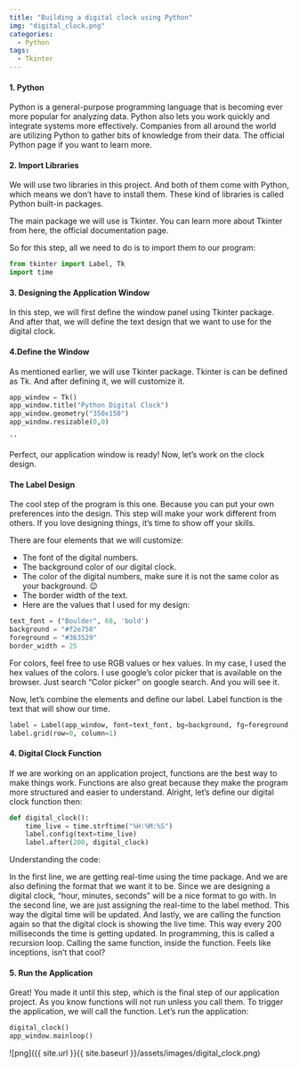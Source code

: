 ```yaml
---
title: "Building a digital clock using Python"
img: "digital_clock.png"
categories:
  - Python
tags:
  - Tkinter
---
```



#### 1. Python
Python is a general-purpose programming language that is becoming ever more popular for analyzing data. Python also lets you work quickly and integrate systems more effectively. Companies from all around the world are utilizing Python to gather bits of knowledge from their data. The official Python page if you want to learn more.

#### 2. Import Libraries
We will use two libraries in this project. And both of them come with Python, which means we don’t have to install them. These kind of libraries is called Python built-in packages.

The main package we will use is Tkinter. You can learn more about Tkinter from here, the official documentation page.

So for this step, all we need to do is to import them to our program:



```python
from tkinter import Label, Tk 
import time
```

#### 3. Designing the Application Window
In this step, we will first define the window panel using Tkinter package. And after that, we will define the text design that we want to use for the digital clock.

#### 4.Define the Window
As mentioned earlier, we will use Tkinter package. Tkinter is can be defined as Tk. And after defining it, we will customize it.




```python
app_window = Tk()
app_window.title("Python Digital Clock")
app_window.geometry("350x150")
app_window.resizable(0,0)
```




    ''



Perfect, our application window is ready! Now, let’s work on the clock design.

#### The Label Design
The cool step of the program is this one. Because you can put your own preferences into the design. This step will make your work different from others. If you love designing things, it’s time to show off your skills.

There are four elements that we will customize:

- The font of the digital numbers.
- The background color of our digital clock.
- The color of the digital numbers, make sure it is not the same color as your background. 😉
- The border width of the text.
- Here are the values that I used for my design:


```python
text_font = ("Boulder", 68, 'bold')
background = "#f2e750"
foreground = "#363529"
border_width = 25
```

For colors, feel free to use RGB values or hex values. In my case, I used the hex values of the colors. I use google’s color picker that is available on the browser. Just search “Color picker” on google search. And you will see it.

Now, let’s combine the elements and define our label. Label function is the text that will show our time.


```python
label = Label(app_window, font=text_font, bg=background, fg=foreground, bd=border_width)
label.grid(row=0, column=1)
```

#### 4. Digital Clock Function
If we are working on an application project, functions are the best way to make things work. Functions are also great because they make the program more structured and easier to understand. Alright, let’s define our digital clock function then:


```python
def digital_clock():
    time_live = time.strftime("%H:%M:%S")
    label.config(text=time_live)
    label.after(200, digital_clock)
```

Understanding the code:

In the first line, we are getting real-time using the time package. And we are also defining the format that we want it to be. Since we are designing a digital clock, “hour, minutes, seconds” will be a nice format to go with.
In the second line, we are just assigning the real-time to the label method. This way the digital time will be updated.
And lastly, we are calling the function again so that the digital clock is showing the live time. This way every 200 milliseconds the time is getting updated. In programming, this is called a recursion loop. Calling the same function, inside the function. Feels like inceptions, isn’t that cool? 

#### 5. Run the Application
Great! You made it until this step, which is the final step of our application project. As you know functions will not run unless you call them. To trigger the application, we will call the function. Let’s run the application:


```python
digital_clock()
app_window.mainloop()
```

![png]({{ site.url }}{{ site.baseurl }}/assets/images/digital_clock.png)
